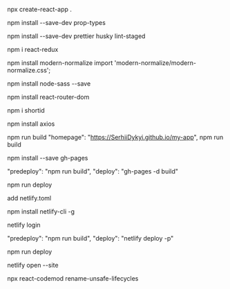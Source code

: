npx create-react-app .

npm install --save-dev prop-types

npm install --save-dev prettier husky lint-staged

npm i react-redux

<!-- add file -->

npm install modern-normalize import 'modern-normalize/modern-normalize.css';

<!-- to index.js -->

npm install node-sass --save

npm install react-router-dom

npm i shortid

npm install axios

<!--  deploy on git -->

npm run build "homepage": "https://SerhiiDykyi.github.io/my-app", npm run build

npm install --save gh-pages

<!-- scripts add -->

"predeploy": "npm run build", "deploy": "gh-pages -d build"

npm run deploy

<!-- deploy on netlify -->

add netlify.toml

npm install netlify-cli -g

netlify login

<!-- scripts add -->

"predeploy": "npm run build", "deploy": "netlify deploy -p"

npm run deploy

netlify open --site

<!-- rename wiilMount -->

npx react-codemod rename-unsafe-lifecycles
